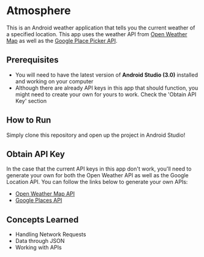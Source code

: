 # Atmosphere
This is an Android weather application that tells you the current weather of a specified location. 
This app uses the weather API from [Open Weather Map](https://openweathermap.org/api) as well as the [Google Place Picker API](https://developers.google.com/places/android-api/placepicker).


## Prerequisites
- You will need to have the latest version of **Android Studio (3.0)** installed and working on your computer
- Although there are already API keys in this app that should function, you might need to create your own for yours to work. Check the 'Obtain API Key' section

## How to Run
Simply clone this repository and open up the project in Android Studio!

## Obtain API Key
In the case that the current API keys in this app don't work, you'll need to generate your own for both the Open Weather API as well as the Google Location API.
You can follow the links below to generate your own APIs:
- [Open Weather Map API](https://openweathermap.org/appid#get)
- [Google Places API](https://developers.google.com/places/web-service/get-api-key)

## Concepts Learned
- Handling Network Requests
- Data through JSON
- Working with APIs
